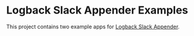 # Logback Slack Appender Examples

This project contains two example apps for 
[Logback Slack Appender](https://github.com/cyfrania/logback-slack-appender). 
